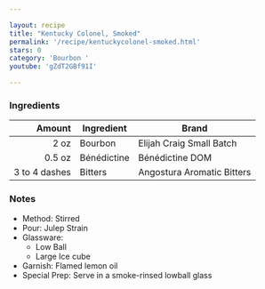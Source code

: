 ```yaml
---

layout: recipe
title: "Kentucky Colonel, Smoked"
permalink: '/recipe/kentuckycolonel-smoked.html'
stars: 0
category: 'Bourbon '
youtube: 'gZdT2GBf91I'

---
```


### Ingredients

|    Amount  | Ingredient               | Brand                |
| ------------: | ----------- | -------------------------- |
|          2 oz | Bourbon     | Elijah Craig Small Batch   |
|        0.5 oz | Bénédictine | Bénédictine DOM            |
| 3 to 4 dashes | Bitters     | Angostura Aromatic Bitters |

### Notes

- Method: Stirred
- Pour: Julep Strain
- Glassware: 
    - Low Ball
    - Large Ice cube
- Garnish: Flamed lemon oil
- Special Prep: Serve in a smoke-rinsed lowball glass


